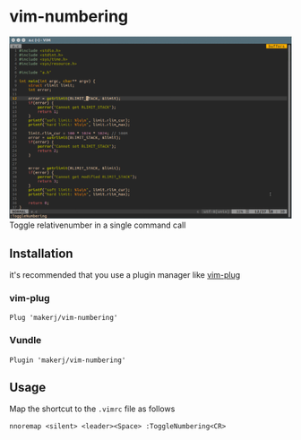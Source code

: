 # vim-numbering

![demo](demo.gif)
Toggle relativenumber in a single command call

## Installation

it's recommended that you use a plugin manager like [vim-plug](https://github.com/junegunn/vim-plug)

### vim-plug

```
Plug 'makerj/vim-numbering'
```

### Vundle

```
Plugin 'makerj/vim-numbering'
```

## Usage

Map the shortcut to the `.vimrc` file as follows
```
nnoremap <silent> <leader><Space> :ToggleNumbering<CR>
```

